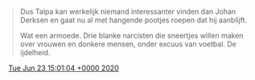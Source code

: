 > Dus Talpa kan werkelijk niemand interessanter vinden dan Johan Derksen en gaat nu al met hangende pootjes roepen dat hij aanblijft\.   
>   
> Wat een armoede\. Drie blanke narcisten die sneertjes willen maken over vrouwen en donkere mensen, onder excuus van voetbal\. De ijdelheid\.

<img src="../../media/tweet.ico" width="12" /> [Tue Jun 23 15:01:04 +0000 2020](https://twitter.com/DromerDenker/status/1275443765520379905)
